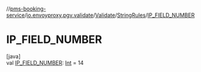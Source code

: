 //[pms-booking-service](../../../../index.md)/[io.envoyproxy.pgv.validate](../../index.md)/[Validate](../index.md)/[StringRules](index.md)/[IP_FIELD_NUMBER](-i-p_-f-i-e-l-d_-n-u-m-b-e-r.md)

# IP_FIELD_NUMBER

[java]\
val [IP_FIELD_NUMBER](-i-p_-f-i-e-l-d_-n-u-m-b-e-r.md): [Int](https://kotlinlang.org/api/core/kotlin-stdlib/kotlin/-int/index.html) = 14